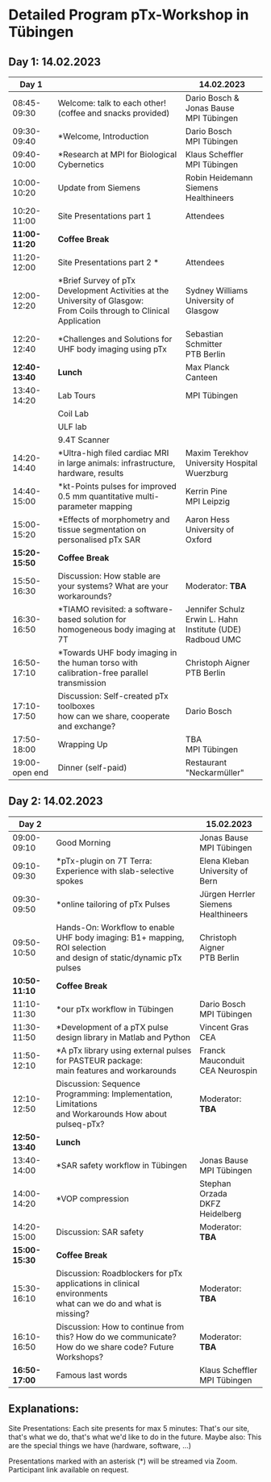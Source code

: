 # Detailed Program pTx-Workshop in Tübingen

## Day 1: 14.02.2023

| Day 1           |                                                                                                                     | 14.02.2023                                                      |
|-----------------|---------------------------------------------------------------------------------------------------------------------|-----------------------------------------------------------------|
| 08:45-09:30 | Welcome: talk to each other! (coffee and snacks provided) | Dario Bosch & Jonas Bause <br> MPI Tübingen                     |
| 09:30-09:40 | *Welcome, Introduction | Dario Bosch <br> MPI Tübingen |
| 09:40-10:00 | *Research at MPI for Biological Cybernetics | Klaus Scheffler <br> MPI Tübingen |
| 10:00-10:20 | Update from Siemens | Robin Heidemann <br> Siemens Healthineers |
| 10:20-11:00 | Site Presentations part 1 | Attendees |
| **11:00-11:20** | **Coffee Break** | |
| 11:20-12:00 | Site Presentations part 2 * | Attendees |
| 12:00-12:20 | *Brief Survey of pTx Development Activities at the University of Glasgow: <br> From Coils through to Clinical Application | Sydney Williams <br> University of Glasgow |
| 12:20-12:40 | *Challenges and Solutions for UHF body imaging using pTx | Sebastian Schmitter <br> PTB Berlin |
| **12:40-13:40** | **Lunch** | Max Planck Canteen |
| 13:40-14:20 | Lab Tours | MPI Tübingen |
|             | Coil Lab | |
|             | ULF lab | |
|             | 9.4T Scanner | |
| 14:20-14:40 | *Ultra-high filed cardiac MRI in large animals: infrastructure, hardware, results | Maxim Terekhov <br> University Hospital Wuerzburg |
| 14:40-15:00 | *kt-Points pulses for improved 0.5 mm quantitative multi-parameter mapping | Kerrin Pine <br> MPI Leipzig |
| 15:00-15:20 | *Effects of morphometry and tissue segmentation on personalised pTx SAR | Aaron Hess <br> University of Oxford | 
| **15:20-15:50** | **Coffee Break** | |
| 15:50-16:30 | Discussion: How stable are your systems? What are your workarounds? | Moderator: **TBA** |
| 16:30-16:50 | *TIAMO revisited: a software-based solution for homogeneous body imaging at 7T  | Jennifer Schulz <br> Erwin L. Hahn Institute (UDE) <br> Radboud UMC |
| 16:50-17:10 | *Towards UHF body imaging in the human torso with <br> calibration-free parallel transmission | Christoph Aigner <br> PTB Berlin |
| 17:10-17:50 | Discussion: Self-created pTx toolboxes <br> how can we share, cooperate and exchange? | Dario Bosch |
| 17:50-18:00 | Wrapping Up | TBA <br> MPI Tübingen |
| 19:00-open end  | Dinner (self-paid)  | Restaurant "Neckarmüller" |

## Day 2: 14.02.2023

| Day 2 | | 15.02.2023   |
|-----------------|-----------------------------------------------------------------------------------------------------------------|------------------------------------------|
| 09:00-09:10 | Good Morning | Jonas Bause <br> MPI Tübingen |
| 09:10-09:30 | *pTx-plugin on 7T Terra: Experience with slab-selective spokes | Elena Kleban <br> University of Bern |
| 09:30-09:50 | *online tailoring of pTx Pulses | Jürgen Herrler <br> Siemens Healthineers |
| 09:50-10:50 | Hands-On: Workflow to enable UHF body imaging: B1+ mapping, ROI selection <br> and design of static/dynamic pTx pulses | Christoph Aigner <br> PTB Berlin |
| **10:50-11:10** | **Coffee Break** | |
| 11:10-11:30 | *our pTx workflow in Tübingen | Dario Bosch <br> MPI Tübingen |
| 11:30-11:50 | *Development of a pTX pulse design library in Matlab and Python | Vincent Gras <br> CEA |
| 11:50-12:10 | *A pTx library using external pulses for PASTEUR package: <br> main features and workarounds | Franck Mauconduit <br> CEA Neurospin  |
| 12:10-12:50 | Discussion: Sequence Programming: Implementation, Limitations <br> and Workarounds How about pulseq-pTx? | Moderator: **TBA** |
| **12:50-13:40** | **Lunch** | |
| 13:40-14:00 | *SAR safety workflow in Tübingen | Jonas Bause <br> MPI Tübingen |
| 14:00-14:20 | *VOP compression | Stephan Orzada <br> DKFZ Heidelberg |
| 14:20-15:00 | Discussion: SAR safety | Moderator: **TBA** |
| **15:00-15:30** | **Coffee Break**  | |
| 15:30-16:10 | Discussion: Roadblockers for pTx applications in clinical environments <br> what can we do and what is missing? | Moderator: **TBA** |
| 16:10-16:50 | Discussion: How to continue from this? How do we communicate? <br> How do we share code? Future Workshops? | Moderator: **TBA** |
| **16:50-17:00** | Famous last words | Klaus Scheffler <br> MPI Tübingen |

## Explanations:
Site Presentations: Each site presents for max 5 minutes: That's our site, that's what we do, that's what we'd like to do in the future. Maybe also: This are the special things we have (hardware, software, ...)

Presentations marked with an asterisk (*) will be streamed via Zoom. Participant link available on request. 